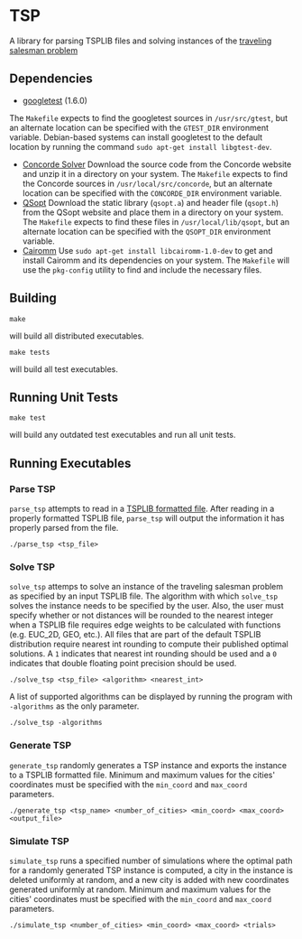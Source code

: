 # TSP
A library for parsing TSPLIB files and solving instances of the [traveling salesman problem](http://en.wikipedia.org/wiki/Travelling_salesman_problem)

## Dependencies
* [googletest](https://code.google.com/p/googletest/) (1.6.0)

The `Makefile` expects to find the googletest sources in `/usr/src/gtest`, but an alternate location can be specified with the `GTEST_DIR` environment variable. Debian-based systems can install googletest to the default location by running the command `sudo apt-get install libgtest-dev`.

* [Concorde Solver](http://www.math.uwaterloo.ca/tsp/concorde.html)
Download the source code from the Concorde website and unzip it in a directory on your system. The `Makefile` expects to find the Concorde sources in `/usr/local/src/concorde`, but an alternate location can be specified with the `CONCORDE_DIR` environment variable.
* [QSopt](http://www.math.uwaterloo.ca/~bico/qsopt/)
Download the static library (`qsopt.a`) and header file (`qsopt.h`) from the QSopt website and place them in a directory on your system. The `Makefile` expects to find these files in `/usr/local/lib/qsopt`, but an alternate location can be specified with the `QSOPT_DIR` environment variable.
* [Cairomm](http://cairographics.org/cairomm/)
Use `sudo apt-get install libcairomm-1.0-dev` to get and install Cairomm and its dependencies on your system. The `Makefile` will use the `pkg-config` utility to find and include the necessary files.

## Building

    make

will build all distributed executables.

    make tests

will build all test executables.

## Running Unit Tests

    make test
  
will build any outdated test executables and run all unit tests.

## Running Executables

### Parse TSP

`parse_tsp` attempts to read in a [TSPLIB formatted file](http://comopt.ifi.uni-heidelberg.de/software/TSPLIB95/). After reading in a properly formatted TSPLIB file, `parse_tsp` will output the information it has properly parsed from the file.

    ./parse_tsp <tsp_file>
    
### Solve TSP

`solve_tsp` attemps to solve an instance of the traveling salesman problem as specified by an input TSPLIB file. The algorithm with which `solve_tsp` solves the instance needs to be specified by the user. Also, the user must specify whether or not distances will be rounded to the nearest integer when a TSPLIB file requires edge weights to be calculated with functions (e.g. EUC_2D, GEO, etc.). All files that are part of the default TSPLIB distribution require nearest int rounding to compute their published optimal solutions. A `1` indicates that nearest int rounding should be used and a `0` indicates that double floating point precision should be used.

    ./solve_tsp <tsp_file> <algorithm> <nearest_int>
    
A list of supported algorithms can be displayed by running the program with `-algorithms` as the only parameter.

    ./solve_tsp -algorithms

### Generate TSP

`generate_tsp` randomly generates a TSP instance and exports the instance to a TSPLIB formatted file. Minimum and maximum values for the cities' coordinates must be specified with the `min_coord` and `max_coord` parameters.

    ./generate_tsp <tsp_name> <number_of_cities> <min_coord> <max_coord> <output_file>
    
### Simulate TSP

`simulate_tsp` runs a specified number of simulations where the optimal path for a randomly generated TSP instance is computed, a city in the instance is deleted uniformly at random, and a new city is added with new coordinates generated uniformly at random. Minimum and maximum values for the cities' coordinates must be specified with the `min_coord` and `max_coord` parameters.

    ./simulate_tsp <number_of_cities> <min_coord> <max_coord> <trials>
    
